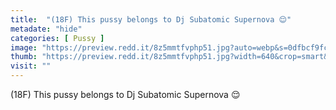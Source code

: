 ```yaml
---
title:  "(18F) This pussy belongs to Dj Subatomic Supernova 😌"
metadate: "hide"
categories: [ Pussy ]
image: "https://preview.redd.it/8z5mmtfvphp51.jpg?auto=webp&s=0dfbcf9fc1c9c7df1359bfee700327b86387ef89"
thumb: "https://preview.redd.it/8z5mmtfvphp51.jpg?width=640&crop=smart&auto=webp&s=0c63f86560defcb5ebf3e0c4c5173e44b33d63c5"
visit: ""
---
```

(18F) This pussy belongs to Dj Subatomic Supernova 😌
